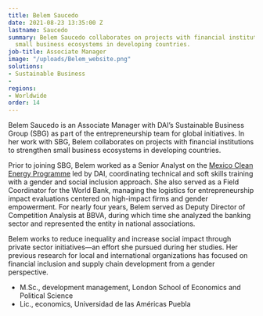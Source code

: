 ```yaml
---
title: Belem Saucedo
date: 2021-08-23 13:35:00 Z
lastname: Saucedo
summary: Belem Saucedo collaborates on projects with financial institutions to strengthen
  small business ecosystems in developing countries.
job-title: Associate Manager
image: "/uploads/Belem_website.png"
solutions:
- Sustainable Business
- 
regions:
- Worldwide
order: 14
---
```


Belem Saucedo is an Associate Manager with DAI’s Sustainable Business Group (SBG) as part of the entrepreneurship team for global initiatives. In her work with SBG, Belem collaborates on projects with financial institutions to strengthen small business ecosystems in developing countries.

Prior to joining SBG, Belem worked as a Senior Analyst on the [Mexico Clean Energy Programme](https://www.dai.com/our-work/projects/mexico-prosperity-fund-mexico-energy-services-programme) led by DAI, coordinating technical and soft skills training with a gender and social inclusion approach. She also served as a Field Coordinator for the World Bank, managing the logistics for entrepreneurship impact evaluations centered on high-impact firms and gender empowerment. For nearly four years, Belem served as Deputy Director of Competition Analysis at BBVA, during which time she analyzed the banking sector and represented the entity in national associations.

Belem works to reduce inequality and increase social impact through private sector initiatives—an effort she pursued during her studies. Her previous research for local and international organizations has focused on financial inclusion and supply chain development from a gender perspective.

* M.Sc., development management, London School of Economics and Political Science
* Lic., economics, Universidad de las Américas Puebla